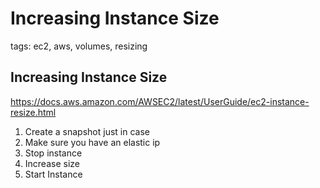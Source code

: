 # Increasing Instance Size

tags: ec2, aws, volumes, resizing

## Increasing Instance Size

https://docs.aws.amazon.com/AWSEC2/latest/UserGuide/ec2-instance-resize.html

1. Create a snapshot just in case
1. Make sure you have an elastic ip
1. Stop instance
1. Increase size
1. Start Instance

